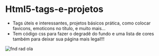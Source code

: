 # Html5-tags-e-projetos

- Tags úteis e interessantes, projetos básicos prática, como colocar favicons, emoticons no título, e muito mais...
- Tem código css para fazer o degradê do fundo e uma lista de cores também para deixar sua página mais legal!!!

![fnd rad ola](https://user-images.githubusercontent.com/95101635/184519560-f2c5b560-c379-47dc-b9d4-769f22d87064.jpg)


